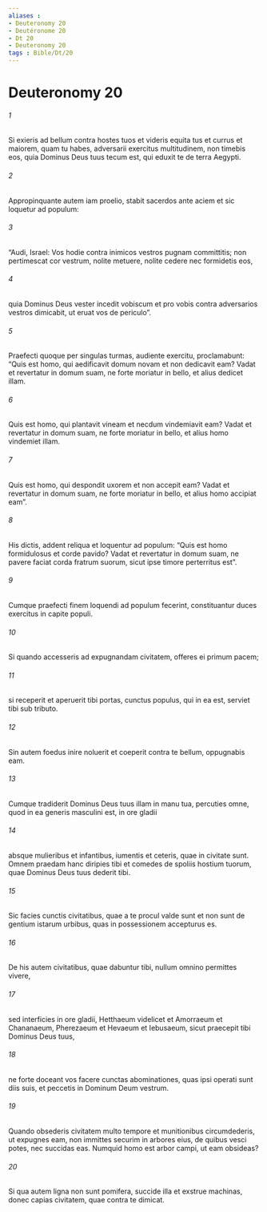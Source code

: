 ```yaml
---
aliases : 
- Deuteronomy 20
- Deutéronome 20
- Dt 20
- Deuteronomy 20
tags : Bible/Dt/20
---
```


# Deuteronomy 20

###### 1
Si exieris ad bellum contra hostes tuos et videris equita tus et currus et maiorem, quam tu habes, adversarii exercitus multitudinem, non timebis eos, quia Dominus Deus tuus tecum est, qui eduxit te de terra Aegypti. 
###### 2
Appropinquante autem iam proelio, stabit sacerdos ante aciem et sic loquetur ad populum: 
###### 3
“Audi, Israel: Vos hodie contra inimicos vestros pugnam committitis; non pertimescat cor vestrum, nolite metuere, nolite cedere nec formidetis eos, 
###### 4
quia Dominus Deus vester incedit vobiscum et pro vobis contra adversarios vestros dimicabit, ut eruat vos de periculo”.
###### 5
Praefecti quoque per singulas turmas, audiente exercitu, proclamabunt: “Quis est homo, qui aedificavit domum novam et non dedicavit eam? Vadat et revertatur in domum suam, ne forte moriatur in bello, et alius dedicet illam. 
###### 6
Quis est homo, qui plantavit vineam et necdum vindemiavit eam? Vadat et revertatur in domum suam, ne forte moriatur in bello, et alius homo vindemiet illam. 
###### 7
Quis est homo, qui despondit uxorem et non accepit eam? Vadat et revertatur in domum suam, ne forte moriatur in bello, et alius homo accipiat eam”. 
###### 8
His dictis, addent reliqua et loquentur ad populum: “Quis est homo formidulosus et corde pavido? Vadat et revertatur in domum suam, ne pavere faciat corda fratrum suorum, sicut ipse timore perterritus est”. 
###### 9
Cumque praefecti finem loquendi ad populum fecerint, constituantur duces exercitus in capite populi.
###### 10
Si quando accesseris ad expugnandam civitatem, offeres ei primum pacem; 
###### 11
si receperit et aperuerit tibi portas, cunctus populus, qui in ea est, serviet tibi sub tributo. 
###### 12
Sin autem foedus inire noluerit et coeperit contra te bellum, oppugnabis eam. 
###### 13
Cumque tradiderit Dominus Deus tuus illam in manu tua, percuties omne, quod in ea generis masculini est, in ore gladii 
###### 14
absque mulieribus et infantibus, iumentis et ceteris, quae in civitate sunt. Omnem praedam hanc diripies tibi et comedes de spoliis hostium tuorum, quae Dominus Deus tuus dederit tibi.
###### 15
Sic facies cunctis civitatibus, quae a te procul valde sunt et non sunt de gentium istarum urbibus, quas in possessionem accepturus es. 
###### 16
De his autem civitatibus, quae dabuntur tibi, nullum omnino permittes vivere, 
###### 17
sed interficies in ore gladii, Hetthaeum videlicet et Amorraeum et Chananaeum, Pherezaeum et Hevaeum et Iebusaeum, sicut praecepit tibi Dominus Deus tuus, 
###### 18
ne forte doceant vos facere cunctas abominationes, quas ipsi operati sunt diis suis, et peccetis in Dominum Deum vestrum.
###### 19
Quando obsederis civitatem multo tempore et munitionibus circumdederis, ut expugnes eam, non immittes securim in arbores eius, de quibus vesci potes, nec succidas eas. Numquid homo est arbor campi, ut eam obsideas? 
###### 20
Si qua autem ligna non sunt pomifera, succide illa et exstrue machinas, donec capias civitatem, quae contra te dimicat.
